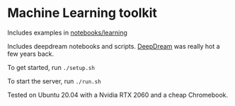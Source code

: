 # Machine Learning toolkit

Includes examples in [notebooks/learning](notebooks/learning)

Includes deepdream notebooks and scripts.
[DeepDream](https://en.wikipedia.org/wiki/DeepDream) was really hot a few years
back.

To get started, run `./setup.sh`

To start the server, run `./run.sh`

Tested on Ubuntu 20.04 with a Nvidia RTX 2060 and a cheap Chromebook.
